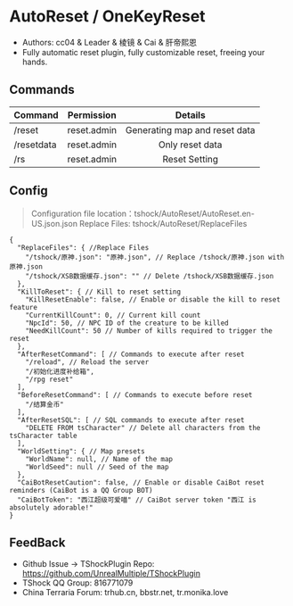 # AutoReset / OneKeyReset

- Authors: cc04 & Leader & 棱镜 & Cai & 肝帝熙恩
- Fully automatic reset plugin, fully customizable reset, freeing your hands.

## Commands

| Command     | Permission  |            Details            |
|-------------|:-----------:|:-----------------------------:|
| /reset	     | reset.admin | Generating map and reset data |
| /resetdata	 | reset.admin |        Only reset data        |
| /rs	        | reset.admin |         Reset Setting         |


## Config
> Configuration file location：tshock/AutoReset/AutoReset.en-US.json.json
> Replace Files: tshock/AutoReset/ReplaceFiles
```json5
{
  "ReplaceFiles": { //Replace Files
    "/tshock/原神.json": "原神.json", // Replace /tshock/原神.json with 原神.json
    "/tshock/XSB数据缓存.json": "" // Delete /tshock/XSB数据缓存.json
  },
  "KillToReset": { // Kill to reset setting
    "KillResetEnable": false, // Enable or disable the kill to reset feature
    "CurrentKillCount": 0, // Current kill count
    "NpcId": 50, // NPC ID of the creature to be killed
    "NeedKillCount": 50 // Number of kills required to trigger the reset
  },
  "AfterResetCommand": [ // Commands to execute after reset
    "/reload", // Reload the server
    "/初始化进度补给箱", 
    "/rpg reset"
  ],
  "BeforeResetCommand": [ // Commands to execute before reset
    "/结算金币" 
  ],
  "AfterResetSQL": [ // SQL commands to execute after reset
    "DELETE FROM tsCharacter" // Delete all characters from the tsCharacter table
  ],
  "WorldSetting": { // Map presets
    "WorldName": null, // Name of the map
    "WorldSeed": null // Seed of the map
  },
  "CaiBotResetCaution": false, // Enable or disable CaiBot reset reminders (CaiBot is a QQ Group BOT)
  "CaiBotToken": "西江超级可爱喵" // CaiBot server token "西江 is absolutely adorable!" 
}
```

## FeedBack
- Github Issue -> TShockPlugin Repo: https://github.com/UnrealMultiple/TShockPlugin
- TShock QQ Group: 816771079
- China Terraria Forum: trhub.cn, bbstr.net, tr.monika.love
